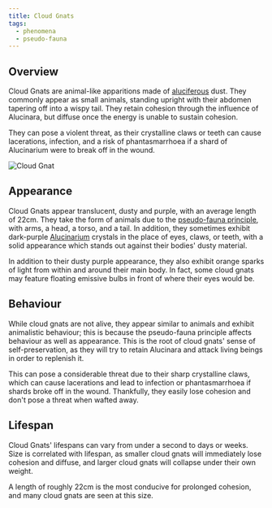 ```yaml
---
title: Cloud Gnats
tags:
  - phenomena
  - pseudo-fauna
---
```

## Overview
Cloud Gnats are animal-like apparitions made of [aluciferous](cosmology-1/alucinara.md) dust. They commonly appear as small animals, standing upright with their abdomen tapering off into a wispy tail. They retain cohesion through the influence of Alucinara, but diffuse once the energy is unable to sustain cohesion.

They can pose a violent threat, as their crystalline claws or teeth can cause lacerations, infection, and a risk of phantasmarrhoea if a shard of Alucinarium were to break off in the wound.

![Cloud Gnat](images/cloud-gnat.png)

## Appearance
Cloud Gnats appear translucent, dusty and purple, with an average length of 22cm. They take the form of animals due to the [pseudo-fauna principle](phenomena/pseudo-fauna-principle.md), with arms, a head, a torso, and a tail. In addition, they sometimes exhibit dark-purple [Alucinarium](cosmology-1/alucinara.md) crystals in the place of eyes, claws, or teeth, with a solid appearance which stands out against their bodies' dusty material.

In addition to their dusty purple appearance, they also exhibit orange sparks of light from within and around their main body. In fact, some cloud gnats may feature floating emissive bulbs in front of where their eyes would be.

## Behaviour
While cloud gnats are not alive, they appear similar to animals and exhibit animalistic behaviour; this is because the pseudo-fauna principle affects behaviour as well as appearance. This is the root of cloud gnats' sense of self-preservation, as they will try to retain Alucinara and attack living beings in order to replenish it.

This can pose a considerable threat due to their sharp crystalline claws, which can cause lacerations and lead to infection or phantasmarrhoea if shards broke off in the wound. Thankfully, they easily lose cohesion and don't pose a threat when wafted away.

## Lifespan
Cloud Gnats' lifespans can vary from under a second to days or weeks. Size is correlated with lifespan, as smaller cloud gnats will immediately lose cohesion and diffuse, and larger cloud gnats will collapse under their own weight.

A length of roughly 22cm is the most conducive for prolonged cohesion, and many cloud gnats are seen at this size.
